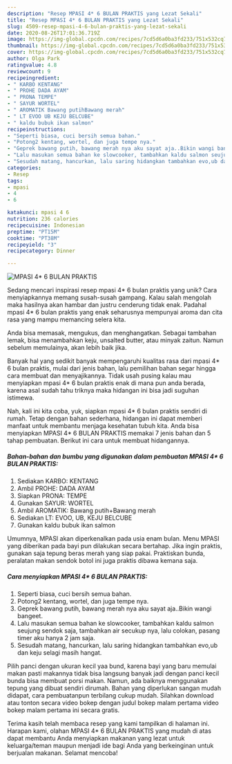 ```yaml
---
description: "Resep MPASI 4* 6 BULAN PRAKTIS yang Lezat Sekali"
title: "Resep MPASI 4* 6 BULAN PRAKTIS yang Lezat Sekali"
slug: 4509-resep-mpasi-4-6-bulan-praktis-yang-lezat-sekali
date: 2020-08-26T17:01:36.719Z
image: https://img-global.cpcdn.com/recipes/7cd5d6a0ba3fd233/751x532cq70/mpasi-4-6-bulan-praktis-foto-resep-utama.jpg
thumbnail: https://img-global.cpcdn.com/recipes/7cd5d6a0ba3fd233/751x532cq70/mpasi-4-6-bulan-praktis-foto-resep-utama.jpg
cover: https://img-global.cpcdn.com/recipes/7cd5d6a0ba3fd233/751x532cq70/mpasi-4-6-bulan-praktis-foto-resep-utama.jpg
author: Olga Park
ratingvalue: 4.8
reviewcount: 9
recipeingredient:
- " KARBO KENTANG"
- " PROHE DADA AYAM"
- " PRONA TEMPE"
- " SAYUR WORTEL"
- " AROMATIK Bawang putihBawang merah"
- " LT EVOO UB KEJU BELCUBE"
- " kaldu bubuk ikan salmon"
recipeinstructions:
- "Seperti biasa, cuci bersih semua bahan."
- "Potong2 kentang, wortel, dan juga tempe nya."
- "Geprek bawang putih, bawang merah nya aku sayat aja..Bikin wangi bangeet."
- "Lalu masukan semua bahan ke slowcooker, tambahkan kaldu salmon seujung sendok saja, tambahkan air secukup nya, lalu colokan, pasang timer aku hanya 2 jam saja."
- "Sesudah matang, hancurkan, lalu saring hidangkan tambahkan evo,ub dan keju selagi masih hangat."
categories:
- Resep
tags:
- mpasi
- 4
- 6

katakunci: mpasi 4 6 
nutrition: 236 calories
recipecuisine: Indonesian
preptime: "PT15M"
cooktime: "PT38M"
recipeyield: "3"
recipecategory: Dinner

---
```



![MPASI 4* 6 BULAN PRAKTIS](https://img-global.cpcdn.com/recipes/7cd5d6a0ba3fd233/751x532cq70/mpasi-4-6-bulan-praktis-foto-resep-utama.jpg)

Sedang mencari inspirasi resep mpasi 4* 6 bulan praktis yang unik? Cara menyiapkannya memang susah-susah gampang. Kalau salah mengolah maka hasilnya akan hambar dan justru cenderung tidak enak. Padahal mpasi 4* 6 bulan praktis yang enak seharusnya mempunyai aroma dan cita rasa yang mampu memancing selera kita.

Anda bisa memasak, mengukus, dan menghangatkan. Sebagai tambahan lemak, bisa menambahkan keju, unsalted butter, atau minyak zaitun. Namun sebelum memulainya, akan lebih baik jika.

Banyak hal yang sedikit banyak mempengaruhi kualitas rasa dari mpasi 4* 6 bulan praktis, mulai dari jenis bahan, lalu pemilihan bahan segar hingga cara membuat dan menyajikannya. Tidak usah pusing kalau mau menyiapkan mpasi 4* 6 bulan praktis enak di mana pun anda berada, karena asal sudah tahu triknya maka hidangan ini bisa jadi suguhan istimewa.


Nah, kali ini kita coba, yuk, siapkan mpasi 4* 6 bulan praktis sendiri di rumah. Tetap dengan bahan sederhana, hidangan ini dapat memberi manfaat untuk membantu menjaga kesehatan tubuh kita. Anda bisa menyiapkan MPASI 4* 6 BULAN PRAKTIS memakai 7 jenis bahan dan 5 tahap pembuatan. Berikut ini cara untuk membuat hidangannya.

<!--inarticleads1-->

##### Bahan-bahan dan bumbu yang digunakan dalam pembuatan MPASI 4* 6 BULAN PRAKTIS:

1. Sediakan  KARBO: KENTANG
1. Ambil  PROHE: DADA AYAM
1. Siapkan  PRONA: TEMPE
1. Gunakan  SAYUR: WORTEL
1. Ambil  AROMATIK: Bawang putih+Bawang merah
1. Sediakan  LT: EVOO, UB, KEJU BELCUBE
1. Gunakan  kaldu bubuk ikan salmon


Umumnya, MPASI akan diperkenalkan pada usia enam bulan. Menu MPASI yang diberikan pada bayi pun dilakukan secara bertahap. Jika ingin praktis, gunakan saja tepung beras merah yang siap pakai. Praktiskan bunda, peralatan makan sendok botol ini juga praktis dibawa kemana saja. 

<!--inarticleads2-->

##### Cara menyiapkan MPASI 4* 6 BULAN PRAKTIS:

1. Seperti biasa, cuci bersih semua bahan.
1. Potong2 kentang, wortel, dan juga tempe nya.
1. Geprek bawang putih, bawang merah nya aku sayat aja..Bikin wangi bangeet.
1. Lalu masukan semua bahan ke slowcooker, tambahkan kaldu salmon seujung sendok saja, tambahkan air secukup nya, lalu colokan, pasang timer aku hanya 2 jam saja.
1. Sesudah matang, hancurkan, lalu saring hidangkan tambahkan evo,ub dan keju selagi masih hangat.


Pilih panci dengan ukuran kecil yaa bund, karena bayi yang baru memulai makan pasti makannya tidak bisa langsung banyak jadi dengan panci kecil bunda bisa membuat porsi makan. Namun, ada baiknya menggunakan tepung yang dibuat sendiri dirumah. Bahan yang diperlukan sangan mudah didapat, cara pembuatanpun terbilang cukup mudah. Silahkan download atau tonton secara video bokep dengan judul bokep malam pertama video bokep malam pertama ini secara gratis. 

Terima kasih telah membaca resep yang kami tampilkan di halaman ini. Harapan kami, olahan MPASI 4* 6 BULAN PRAKTIS yang mudah di atas dapat membantu Anda menyiapkan makanan yang lezat untuk keluarga/teman maupun menjadi ide bagi Anda yang berkeinginan untuk berjualan makanan. Selamat mencoba!
